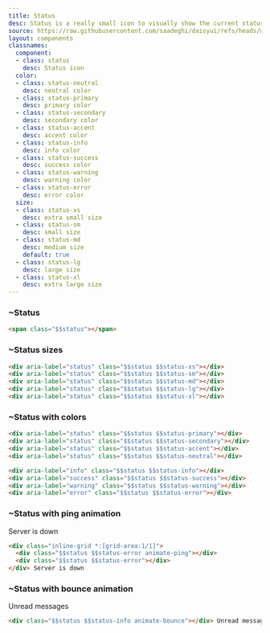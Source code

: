 ```yaml
---
title: Status
desc: Status is a really small icon to visually show the current status of an element, like online, offline, error, etc.
source: https://raw.githubusercontent.com/saadeghi/daisyui/refs/heads/master/packages/daisyui/src/components/status.css
layout: components
classnames:
  component:
  - class: status
    desc: Status icon
  color:
  - class: status-neutral
    desc: neutral color
  - class: status-primary
    desc: primary color
  - class: status-secondary
    desc: secondary color
  - class: status-accent
    desc: accent color
  - class: status-info
    desc: info color
  - class: status-success
    desc: success color
  - class: status-warning
    desc: warning color
  - class: status-error
    desc: error color
  size:
  - class: status-xs
    desc: extra small size
  - class: status-sm
    desc: small size
  - class: status-md
    desc: medium size
    default: true
  - class: status-lg
    desc: large size
  - class: status-xl
    desc: extra large size
---
```


<script>
  import Component from "$components/Component.svelte"
  import Translate from "$components/Translate.svelte"
</script>

### ~Status
<span class="status"></span>

```html
<span class="$$status"></span>
```

### ~Status sizes
<div aria-label="status" class="status status-xs"></div>
<div aria-label="status" class="status status-sm"></div>
<div aria-label="status" class="status status-md"></div>
<div aria-label="status" class="status status-lg"></div>
<div aria-label="status" class="status status-xl"></div>

```html
<div aria-label="status" class="$$status $$status-xs"></div>
<div aria-label="status" class="$$status $$status-sm"></div>
<div aria-label="status" class="$$status $$status-md"></div>
<div aria-label="status" class="$$status $$status-lg"></div>
<div aria-label="status" class="$$status $$status-xl"></div>
```

### ~Status with colors
<div aria-label="status" class="status status-primary"></div>
<div aria-label="status" class="status status-secondary"></div>
<div aria-label="status" class="status status-accent"></div>
<div aria-label="status" class="status status-neutral"></div>

<div aria-label="info" class="status status-info"></div>
<div aria-label="success" class="status status-success"></div>
<div aria-label="warning" class="status status-warning"></div>
<div aria-label="error" class="status status-error"></div>

```html
<div aria-label="status" class="$$status $$status-primary"></div>
<div aria-label="status" class="$$status $$status-secondary"></div>
<div aria-label="status" class="$$status $$status-accent"></div>
<div aria-label="status" class="$$status $$status-neutral"></div>

<div aria-label="info" class="$$status $$status-info"></div>
<div aria-label="success" class="$$status $$status-success"></div>
<div aria-label="warning" class="$$status $$status-warning"></div>
<div aria-label="error" class="$$status $$status-error"></div>
```
### ~Status with ping animation

<div class="inline-grid *:[grid-area:1/1]">
  <div class="status status-error animate-ping"></div>
  <div class="status status-error"></div>
</div> Server is down

```html
<div class="inline-grid *:[grid-area:1/1]">
  <div class="$$status $$status-error animate-ping"></div>
  <div class="$$status $$status-error"></div>
</div> Server is down
```
### ~Status with bounce animation

<div class="status status-info animate-bounce"></div> Unread messages

```html
<div class="$$status $$status-info animate-bounce"></div> Unread messages
```
